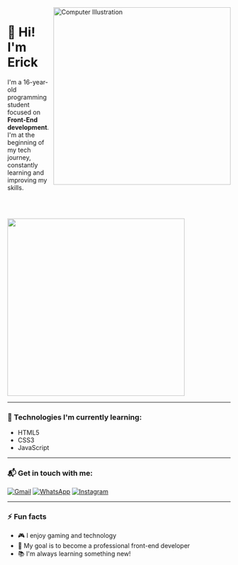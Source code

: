 <img src="https://raw.githubusercontent.com/MicaelliMedeiros/micaellimedeiros/master/image/computer-illustration.png" alt="Computer Illustration" width="400px" align="right" />

# 👋 Hi! I'm Erick

I'm a 16-year-old programming student focused on **Front-End development**. I'm at the beginning of my tech journey, constantly learning and improving my skills.

<br>

<img src="./computer-illustration.png" width="400" style="margin-top: 30px;" />

---

### 🧠 Technologies I'm currently learning:

- HTML5  
- CSS3  
- JavaScript  

---

### 📬 Get in touch with me:

[![Gmail](https://img.shields.io/badge/-Gmail-FF0000?style=flat-square&labelColor=FF0000&logo=gmail&logoColor=white)](mailto:erickmarcelo149@gmail.com)
[![WhatsApp](https://img.shields.io/badge/-WhatsApp-25D366?style=flat-square&labelColor=25D366&logo=whatsapp&logoColor=white)](https://wa.me/558591578662)
[![Instagram](https://img.shields.io/badge/-Instagram-DF0174?style=flat-square&labelColor=DF0174&logo=instagram&logoColor=white)](https://www.instagram.com/og.erickxt/)

---

### ⚡ Fun facts

- 🎮 I enjoy gaming and technology  
- 🎯 My goal is to become a professional front-end developer  
- 📚 I'm always learning something new!
